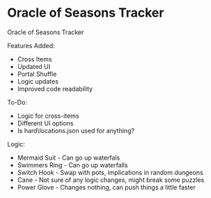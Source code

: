 # Oracle of Seasons Tracker
Oracle of Seasons Tracker

Features Added:
- Cross Items
- Updated UI
- Portal Shuffle
- Logic updates
- Improved code readability

To-Do:
- Logic for cross-items
- Different UI options
- Is hard\locations.json used for anything?

Logic:
- Mermaid Suit - Can go up waterfals
-  Swimmers Ring - Can go up waterfalls
-  Switch Hook - Swap with pots, implications in random dungeons
-  Cane - Not sure of any logic changes, might break some puzzles
-  Power Glove - Changes nothing, can push things a little faster  

